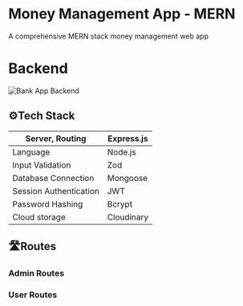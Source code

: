 # Money Management App - MERN

A comprehensive MERN stack money management web app

# Backend

![Bank App Backend](https://github.com/Akkilesh-A/Banking-App-MERN/assets/136828513/0d11f06d-bc4d-4a15-96e7-8e008b390bff)

## ⚙️Tech Stack

| Server, Routing | Express.js |
| --- | --- |
| Language | Node.js |
| Input Validation | Zod |
| Database Connection | Mongoose |
| Session Authentication | JWT |
| Password Hashing  | Bcrypt |
| Cloud storage | Cloudinary  |

## 🛣️Routes

### Admin Routes

### User Routes

